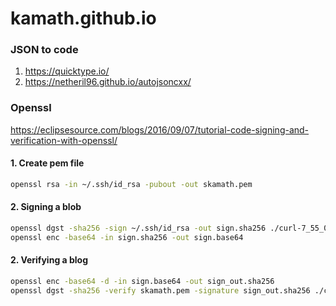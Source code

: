 kamath.github.io
================

### JSON to code 
1. https://quicktype.io/
2. https://netheril96.github.io/autojsoncxx/

### Openssl
https://eclipsesource.com/blogs/2016/09/07/tutorial-code-signing-and-verification-with-openssl/

#### 1. Create pem file
```bash
openssl rsa -in ~/.ssh/id_rsa -pubout -out skamath.pem
```

#### 2. Signing a blob
```bash
openssl dgst -sha256 -sign ~/.ssh/id_rsa -out sign.sha256 ./curl-7_55_0.tar.gz
openssl enc -base64 -in sign.sha256 -out sign.base64
```

#### 2. Verifying a blog
```bash
openssl enc -base64 -d -in sign.base64 -out sign_out.sha256 
openssl dgst -sha256 -verify skamath.pem -signature sign_out.sha256 ./curl-7_55_0.tar.gz
```
